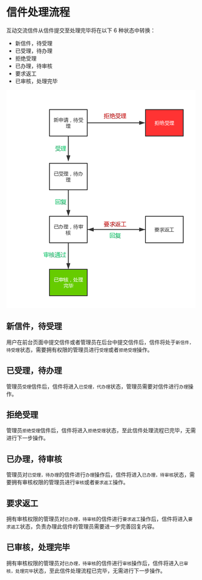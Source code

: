 # 信件处理流程

互动交流信件从信件提交至处理完毕将在以下 6 种状态中转换：

- 新信件，待受理
- 已受理，待办理
- 拒绝受理
- 已办理，待审核
- 要求返工
- 已审核，处理完毕

![](assets/flow/01.png)

## 新信件，待受理

用户在前台页面中提交信件或者管理员在后台中提交信件后，信件将处于`新信件，待受理`状态，需要拥有权限的管理员进行`受理`或者`拒绝受理`操作。

## 已受理，待办理

管理员`受理`信件后，信件将进入`已受理，代办理`状态，管理员需要对信件进行`办理`操作。

## 拒绝受理

管理员`拒绝受理`信件后，信件将进入`拒绝受理`状态，至此信件处理流程已完毕，无需进行下一步操作。

## 已办理，待审核

管理员对`已受理，待办理`的信件进行`办理`操作后，信件将进入`已办理，待审核`状态，需要拥有审核权限的管理员进行`审核`或者`要求返工`操作。

## 要求返工

拥有审核权限的管理员对`已办理，待审核`的信件进行`要求返工`操作后，信件将进入`要求返工`状态，负责办理此信件的管理员需要进一步完善回复内容。

## 已审核，处理完毕

拥有审核权限的管理员对`已办理，待审核`的信件进行`审核`操作后，信件将进入`已审核，处理完毕`状态，至此信件处理流程已完毕，无需进行下一步操作。
